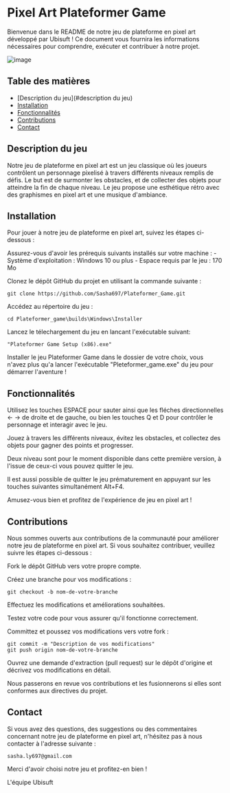 # Pixel Art Plateformer Game

Bienvenue dans le README de notre jeu de plateforme en pixel art développé par Ubisuft ! Ce document vous fournira les informations nécessaires pour comprendre, exécuter et contribuer à notre projet.

![image](https://github.com/Sasha697/Plateformer_Game/assets/91870976/acd6f952-a3e3-4b9e-ba80-72c869895397)

## Table des matières

- [Description du jeu](#description du jeu)
- [Installation](#installation)
- [Fonctionnalités](#fonctionnalités)
- [Contributions](#contributions)
- [Contact](#contact)

## Description du jeu

Notre jeu de plateforme en pixel art est un jeu classique où les joueurs contrôlent un personnage pixelisé à travers différents niveaux remplis de défis. Le but est de surmonter les obstacles, et de collecter des objets pour atteindre la fin de chaque niveau. Le jeu propose une esthétique rétro avec des graphismes en pixel art et une musique d'ambiance.

## Installation

Pour jouer à notre jeu de plateforme en pixel art, suivez les étapes ci-dessous :

Assurez-vous d'avoir les prérequis suivants installés sur votre machine :
        - Système d'exploitation : Windows 10 ou plus
        - Espace requis par le jeu : 170 Mo

Clonez le dépôt GitHub du projet en utilisant la commande suivante :

    git clone https://github.com/Sasha697/Plateformer_Game.git

Accédez au répertoire du jeu :

    cd Plateformer_game\builds\Windows\Installer

Lancez le télechargement du jeu en lancant l'exécutable suivant:

    "Plateformer Game Setup (x86).exe"
    
Installer le jeu Plateformer Game dans le dossier de votre choix, vous n'avez plus qu'a lancer l'exécutable "Pleteformer_game.exe" du jeu pour démarrer l'aventure !
    
## Fonctionnalités

Utilisez les touches ESPACE pour sauter ainsi que les fléches directionnelles <- -> de droite et de gauche, ou bien les touches Q et D pour contrôler le personnage et interagir avec le jeu.

Jouez à travers les différents niveaux, évitez les obstacles, et collectez des objets pour gagner des points et progresser.
    
Deux niveau sont pour le moment disponible dans cette première version, à l'issue de ceux-ci vous pouvez quitter le jeu.
    
Il est aussi possible de quitter le jeu prématurement en appuyant sur les touches suivantes simultanément Alt+F4.

Amusez-vous bien et profitez de l'expérience de jeu en pixel art !

## Contributions

Nous sommes ouverts aux contributions de la communauté pour améliorer notre jeu de plateforme en pixel art. Si vous souhaitez contribuer, veuillez suivre les étapes ci-dessous :

Fork le dépôt GitHub vers votre propre compte.

Créez une branche pour vos modifications :

    git checkout -b nom-de-votre-branche

Effectuez les modifications et améliorations souhaitées.

Testez votre code pour vous assurer qu'il fonctionne correctement.

Committez et poussez vos modifications vers votre fork :

    git commit -m "Description de vos modifications"
    git push origin nom-de-votre-branche

Ouvrez une demande d'extraction (pull request) sur le dépôt d'origine et décrivez vos modifications en détail.

Nous passerons en revue vos contributions et les fusionnerons si elles sont conformes aux directives du projet.

## Contact

Si vous avez des questions, des suggestions ou des commentaires concernant notre jeu de plateforme en pixel art, n'hésitez pas à nous contacter à l'adresse suivante :
            
    sasha.ly697@gmail.com

Merci d'avoir choisi notre jeu et profitez-en bien !

L'équipe Ubisuft
